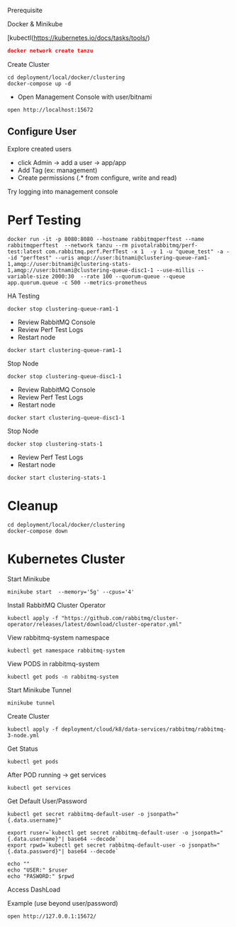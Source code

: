 Prerequisite

Docker & Minikube

[kubectl(https://kubernetes.io/docs/tasks/tools/)

```json
docker network create tanzu
```

Create Cluster

```shell
cd deployment/local/docker/clustering
docker-compose up -d 
```

- Open Management Console with user/bitnami

```shell
open http://localhost:15672
```


## Configure User

Explore created users

- click Admin -> add a user -> app/app 
- Add Tag (ex: management)
- Create permissions (.* from configure, write and read)

Try logging into management console



# Perf Testing

```shell
docker run -it -p 8080:8080 --hostname rabbitmqperftest --name rabbitmqperftest  --network tanzu --rm pivotalrabbitmq/perf-test:latest com.rabbitmq.perf.PerfTest -x 1  -y 1 -u "queue_test" -a --id "perftest" --uris amqp://user:bitnami@clustering-queue-ram1-1,amqp://user:bitnami@clustering-stats-1,amqp://user:bitnami@clustering-queue-disc1-1 --use-millis --variable-size 2000:30  --rate 100 --quorum-queue --queue app.quorum.queue -c 500 --metrics-prometheus
```


HA Testing

```shell
docker stop clustering-queue-ram1-1
```

- Review RabbitMQ Console
- Review Perf Test Logs
- Restart node

```shell
docker start clustering-queue-ram1-1
```

Stop Node

```shell
docker stop clustering-queue-disc1-1
```

- Review RabbitMQ Console
- Review Perf Test Logs
- Restart node

```shell
docker start clustering-queue-disc1-1
```

Stop Node

```shell
docker stop clustering-stats-1
```

- Review Perf Test Logs
- Restart node


```shell
docker start clustering-stats-1
```


# Cleanup

```shell
cd deployment/local/docker/clustering
docker-compose down
```


# Kubernetes Cluster

Start Minikube

```shell
minikube start  --memory='5g' --cpus='4'
```

Install RabbitMQ Cluster Operator

```shell
kubectl apply -f "https://github.com/rabbitmq/cluster-operator/releases/latest/download/cluster-operator.yml"
```

View rabbitmq-system namespace 

```shell
kubectl get namespace rabbitmq-system
```


View PODS in rabbitmq-system

```shell
kubectl get pods -n rabbitmq-system
```

Start Minikube Tunnel

```shell
minikube tunnel
```

Create Cluster

```shell
kubectl apply -f deployment/cloud/k8/data-services/rabbitmq/rabbitmq-3-node.yml
```

Get Status

```shell
kubectl get pods
```

After POD running -> get services

```shell
kubectl get services
```

Get Default User/Password

```shell
kubectl get secret rabbitmq-default-user -o jsonpath="{.data.username}"

export ruser=`kubectl get secret rabbitmq-default-user -o jsonpath="{.data.username}"| base64 --decode`
export rpwd=`kubectl get secret rabbitmq-default-user -o jsonpath="{.data.password}"| base64 --decode`

echo ""
echo "USER:" $ruser
echo "PASWORD:" $rpwd
```


Access DashLoad

Example (use beyond user/password)

```shell
open http://127.0.0.1:15672/
```